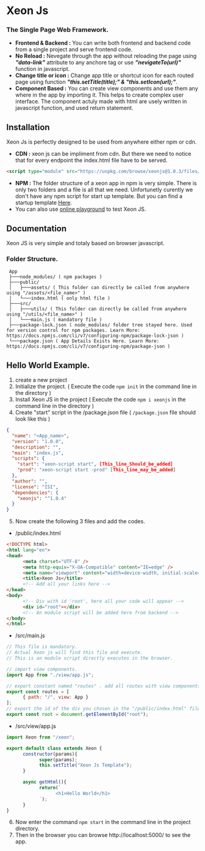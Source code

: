 # Xeon Js
### The Single Page Web Framework.

* **Frontend & Backend :** You can write both frontend and backend code from a single project and serve frontend code.
* **No Reload :** Nevegate through the app without reloading the page using *__"data-link"__* attribute to any anchore tag or use *__"nevigateTo(url)"__* function in javascript.
* **Change title or icon :** Change app title or shortcut icon for each routed page using function *__"this.setTitle(title);" & "this.setIcon(url);"__*.
* **Component Based :** You can create view components and use them any where in the app by importing it. This helps to create complex user interface. The component actuly made with html are usely written in javascript function, and used return statement.

## Installation
Xeon Js is perfectly designed to be used from anywhere either npm or cdn.

* **CDN :** xeon js can be impliment from cdn. But there we need to notice that for every endpoint the index.html file have to be served.
```html
<script type="module" src="https://unpkg.com/browse/xeonjs@1.0.3/files/xeonjs-obfuscated.js" ></script>
```
* **NPM :** The folder structure of a xeon app in npm is very simple. There is only two folders and a file is all that we need. Unfortunetly curently we don't have any npm script for start up template. But you can find a startup template [Here](https://github.com/chatcord/XeonJS/template).
* You can also use [online playground](https://codepen.io/) to test Xeon JS.

## Documentation
Xeon JS is very simple and totaly based on browser javascript.

### Folder Structure.
```
 App
 ├───node_modules/ ( npm packages )
 ├───public/
 │   ├───assets/ ( This folder can directly be called from anywhere using "/assets/<file_name>" )
 │   └───index.html ( only html file )
 ├───src/
 │   ├───utils/ ( This folder can directly be called from anywhere using "/utils/<file_name>" )
 │   └───main.js ( mandatory file )
 ├───package-lock.json ( node_modules/ folder tree stayed here. Used for version control for npm packages. Learn More: https://docs.npmjs.com/cli/v7/configuring-npm/package-lock-json )
 └───package.json ( App Details Exists Here. Learn More: https://docs.npmjs.com/cli/v7/configuring-npm/package-json )
 ```
## Hello World Example.
1. create a new project
2. Initialize the project. ( Execute the code ```npm init``` in the command line in the directory )
3. Install Xeon JS in the project ( Execute the code ```npm i xeonjs``` in the command line in the directory )
4. Create "start" script in the /package.json file ( ```/package.json``` file should look like this )
```json
{
  "name": "<App_name>",
  "version": "1.0.0",
  "description": "",
  "main": "index.js",
  "scripts": {
    "start": "xeon-script start", [This_line_Should_be_added]
    "prod": "xeon-script start -prod" [This_line_may_be_added]
  },
  "author": "",
  "license": "ISI",
  "dependencies": {
    "xeonjs": "^1.0.4"
  }
}
```
5. Now create the following 3 files and add the codes.

* /public/index.html
```html
<!DOCTYPE html>
<html lang="en">
<head>
      <meta charset="UTF-8" />
      <meta http-equiv="X-UA-Compatible" content="IE=edge" />
      <meta name="viewport" content="width=device-width, initial-scale=1.0" />
      <title>Xeon Js</title>
      <!-- Add all your links here -->
</head>
<body>
      <!-- Div with id 'root', here all your code will appear -->
      <div id="root"></div>
      <!-- An module script will be added here from backend -->
</body>
</html>
```
* /src/main.js
```js
// This file is mandatory.
// Actual Xeon js will find this file and execute.
// This is an module script directly executes in the browser.

// import view components.
import App from "./view/app.js";

// export constant named "routes" . add all routes with view components here.
export const routes = [
      { path: "/", view: App }
];
// export the id of the div you chosen in the "/public/index.html" file.
export const root = document.getElementById("root");
```
* /src/view/app.js
```js
import Xeon from "/xeon";

export default class extends Xeon {
      constructor(params){
            super(params);
            this.setTitle("Xeon Js Template");
      }

      async getHtml(){
            return(`
                  <h1>Hello World</h1>
            `);
      }
}
```
6. Now enter the command ```npm start``` in the command line in the project directory.
7. Then in the browser you can browse http://localhost:5000/ to see the app.












